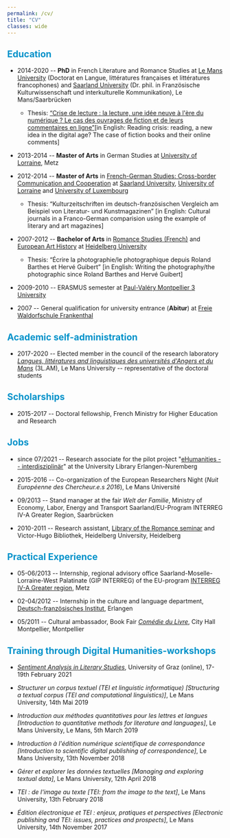 ```yaml
---
permalink: /cv/
title: "CV"
classes: wide
---
```


<!-- <font color="#0092ca"> </font> -->

## <font color="#0092ca">Education</font>

* 2014-2020 -- **PhD** in French Literature and Romance Studies at [Le Mans University](http://www.univ-lemans.fr/fr/index.html) (Doctorat en Langue, littératures françaises et littératures francophones) and [Saarland University](https://www.uni-saarland.de/start.html) (Dr. phil. in Französische Kulturwissenschaft und interkulturelle Kommunikation), Le Mans/Saarbrücken

  - Thesis: [“Crise de lecture : la lecture, une idée neuve à l'ère du numérique ? Le cas des ouvrages de fiction et de leurs commentaires en ligne”](https://tel.archives-ouvertes.fr/tel-03199594)[in English: Reading crisis: reading, a new idea in the digital age? The case of fiction books and their online comments]

* 2013-2014 -- **Master of Arts** in German Studies at [University of Lorraine](https://www.univ-lorraine.fr), Metz

* 2012-2014 -- **Master of Arts** in [French-German Studies: Cross-border Communication and Cooperation](https://www.uni-saarland.de/studium/angebot/master/dfs.html) at [Saarland University](https://www.uni-saarland.de/start.html), [University of Lorraine](https://www.univ-lorraine.fr) and [University of Luxembourg](https://wwwfr.uni.lu)

  - Thesis: “Kulturzeitschriften im deutsch-französischen Vergleich am Beispiel von Literatur- und Kunstmagazinen” [in English: Cultural journals in a Franco-German comparision using the example of literary and art magazines]

* 2007-2012 -- **Bachelor of Arts** in [Romance Studies (French)](https://www.uni-heidelberg.de/rose/studium/bachelor/allg_praesent_ba_fra.html) and [European Art History](https://www.uni-heidelberg.de/de/studium/alle-studienfaecher/europaeische-kunstgeschichte/europaeische-kunstgeschichte-bachelor-25) at [Heidelberg University](https://www.uni-heidelberg.de/de)

  - Thesis: “Écrire la photographie/le photographique depuis Roland Barthes et Hervé Guibert” [in English: Writing the photography/the photographic since Roland Barthes and Hervé Guibert]

* 2009-2010 -- ERASMUS semester at [Paul-Valéry Montpellier 3 University](https://www.univ-montp3.fr)

* 2007 -- General qualification for university entrance (**Abitur**) at [Freie Waldorfschule Frankenthal](https://www.fwsft.de)

## <font color="#0092ca">Academic self-administration</font>

* 2017-2020 -- Elected member in the council of the research laboratory [*Langues, littératures and linguistiques des universités d'Angers et du Mans*](http://3lam.univ-lemans.fr/fr/index.html) (3L.AM), Le Mans University -- representative of the doctoral students

## <font color="#0092ca">Scholarships</font>

* 2015-2017 -- Doctoral fellowship, French Ministry for Higher Education and Research

## <font color="#0092ca">Jobs</font>

* since 07/2021 -- Research associate for the pilot project "[eHumanities -- interdisziplinär](https://www.fdm-bayern.org/ehumanities-interdisziplinaer/)" at the University Library Erlangen-Nuremberg

* 2015-2016 -- Co-organization of the European Researchers Night (*Nuit Européenne des Chercheur.e.s 2016*), Le Mans Université

* 09/2013 -- Stand manager at the fair *Welt der Familie*, Ministry of Economy, Labor, Energy and Transport Saarland/EU-Program INTERREG IV-A Greater Region, Saarbrücken

* 2010-2011 -- Research assistant, [Library of the Romance seminar](https://www.uni-heidelberg.de/rose/bib/) and Victor-Hugo Bibliothek, Heidelberg University, Heidelberg

## <font color="#0092ca">Practical Experience</font>

* 05-06/2013 -- Internship, regional advisory office Saarland-Moselle-Lorraine-West Palatinate (GIP INTERREG) of the EU-program [INTERREG IV-A Greater region](http://www.interreg-4agr.eu/fr/page.php?pageId=345), Metz

* 02-04/2012 -- Internship in the culture and language department, [Deutsch-französisches Institut](https://www.dfi-erlangen.de), Erlangen

* 05/2011 -- Cultural ambassador, Book Fair [*Comédie du Livre*](https://comediedulivre.fr), City Hall Montpellier, Montpellier

## <font color="#0092ca">Training through Digital Humanities-workshops</font>

* [*Sentiment Analysis in Literary Studies*](https://static.uni-graz.at/fileadmin/gewi-zentren/Informationsmodellierung/PDF/WS_Program_Sentiment.pdf), University of Graz (online), 17-19th February 2021

* *Structurer un corpus textuel (TEI et linguistic informatique) [Structuring a textual corpus (TEI and computational linguistics)]*, Le Mans University, 14th Mai 2019

* *Introduction aux méthodes quantitatives pour les lettres et langues [Introduction to quantitative methods for literature and languages]*, Le Mans University, Le Mans, 5th March 2019

* *Introduction à l'édition numérique scientifique de correspondance [Introduction to scientific digital publishing of correspondence]*, Le Mans University, 13th November 2018

* *Gérer et explorer les données textuelles [Managing and exploring textual data]*, Le Mans University, 12th April 2018

* *TEI : de l'image au texte [TEI: from the image to the text]*,  Le Mans University, 13th February 2018

* *Édition électronique et TEI : enjeux, pratiques et perspectives [Electronic publishing and TEI: issues, practices and prospects]*, Le Mans University, 14th November 2017


<!--
## <font color="#0092ca">Language skills</font> -->

<!--* German -- <font color="grey">Mother tongue</font> -->

<!--* French -- <font color="grey">Fluent in spoken and written</font> -->

<!--* English -- <font color="grey">Good knowledge</font> -->

<!--* Italian -- <font color="grey">Basic knowledge</font> -->

<!--<!--* Latin -- <font color="grey">Latinum</font> -->

<!--## <font color="#0092ca">IT skills</font> -->

<!--* MS-Office -- <font color="grey">Good knowledge</font> -->

<!--* LibreOffice -- <font color="grey">Good knowledge</font> -->

<!--* LaTeX -- <font color="grey">Good knowledge</font> -->

<!--* Markdown -- <font color="grey">Good knowledge</font> -->

<!--* XML/TEI -- <font color="grey">Basic knowledge</font> -->

<!--* IRAMUTEQ -- <font color="grey">Good knowledge</font> -->

<!--* AntConc -- <font color="grey">Good knowledge</font> -->

<!--* MySQL -- <font color="grey">Basic knowledge</font> -->

<!--* Python -- <font color="grey">Basic knowledge</font> -->

<!--* R -- <font color="grey">Basic knowledge</font> -->
